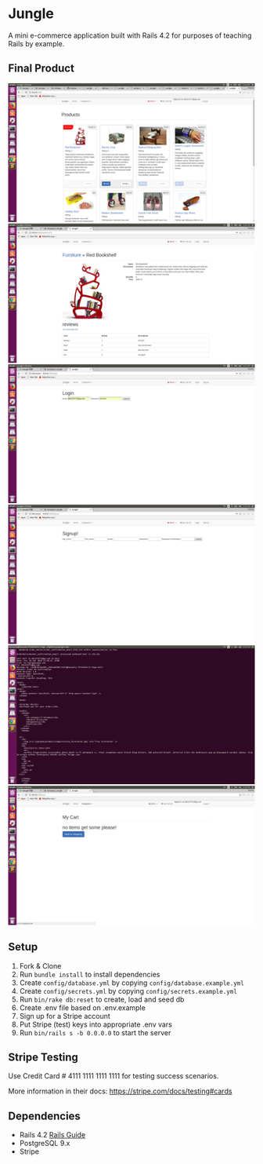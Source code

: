 # Jungle

A mini e-commerce application built with Rails 4.2 for purposes of teaching Rails by example.

## Final Product
!["Home Page with rating"](https://github.com/boxuanlu/jungle-rails/blob/master/screenshort/Screenshot%20from%202018-03-03%2023-45-10.png?raw=true)
!["Product Page with Review"](https://github.com/boxuanlu/jungle-rails/blob/master/screenshort/Screenshot%20from%202018-03-03%2021-32-41.png?raw=true)
!["Login Page"](https://github.com/boxuanlu/jungle-rails/blob/master/screenshort/Screenshot%20from%202018-03-03%2021-31-41.png?raw=true)
!["Sign Up Page"](https://github.com/boxuanlu/jungle-rails/blob/master/screenshort/Screenshot%20from%202018-03-03%2021-31-45.png?raw=true)
!["emailsend"](https://github.com/boxuanlu/jungle-rails/blob/master/screenshort/Screenshot%20from%202018-03-03%2021-31-28.png?raw=true)
!["no item in chart"](https://github.com/boxuanlu/jungle-rails/blob/master/screenshort/Screenshot%20from%202018-03-03%2021-34-27.png?raw=true)

## Setup

1. Fork & Clone
2. Run `bundle install` to install dependencies
3. Create `config/database.yml` by copying `config/database.example.yml`
4. Create `config/secrets.yml` by copying `config/secrets.example.yml`
5. Run `bin/rake db:reset` to create, load and seed db
6. Create .env file based on .env.example
7. Sign up for a Stripe account
8. Put Stripe (test) keys into appropriate .env vars
9. Run `bin/rails s -b 0.0.0.0` to start the server

## Stripe Testing

Use Credit Card # 4111 1111 1111 1111 for testing success scenarios.

More information in their docs: <https://stripe.com/docs/testing#cards>

## Dependencies

* Rails 4.2 [Rails Guide](http://guides.rubyonrails.org/v4.2/)
* PostgreSQL 9.x
* Stripe
